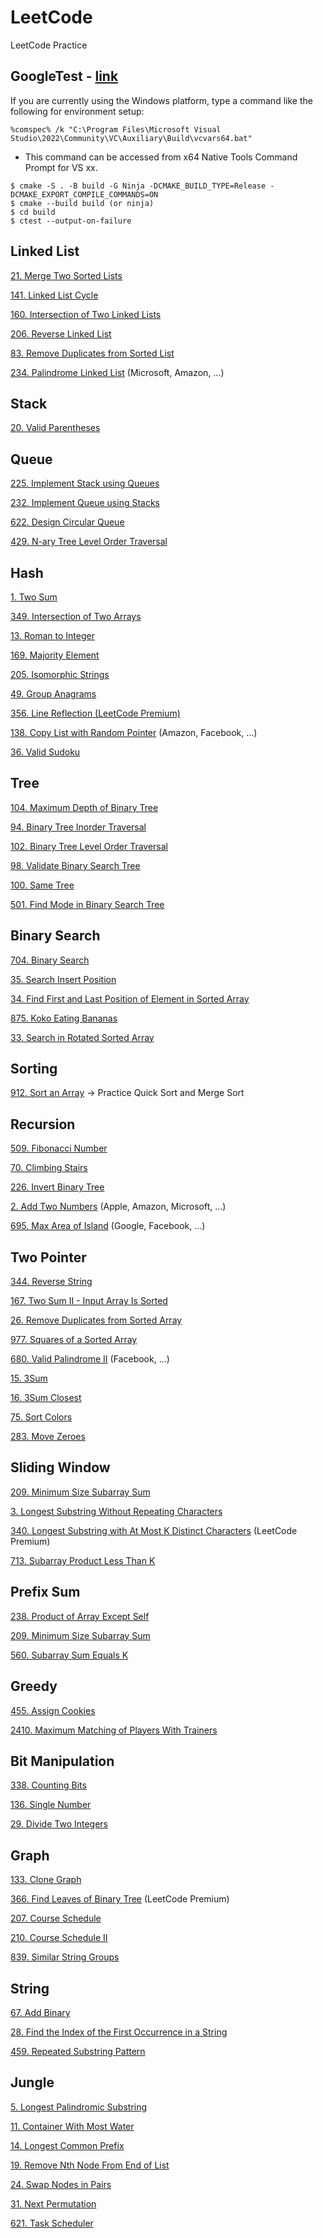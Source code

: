 # LeetCode
LeetCode Practice

## GoogleTest - [link](https://google.github.io/googletest/)
If you are currently using the Windows platform, type a command like the following for environment setup:
```
%comspec% /k "C:\Program Files\Microsoft Visual Studio\2022\Community\VC\Auxiliary\Build\vcvars64.bat"
```
+ This command can be accessed from x64 Native Tools Command Prompt for VS xx.

```
$ cmake -S . -B build -G Ninja -DCMAKE_BUILD_TYPE=Release -DCMAKE_EXPORT_COMPILE_COMMANDS=ON
$ cmake --build build (or ninja)
$ cd build
$ ctest --output-on-failure
```

## Linked List
[21. Merge Two Sorted Lists](https://leetcode.com/problems/merge-two-sorted-lists/)

[141. Linked List Cycle](https://leetcode.com/problems/linked-list-cycle/description/)

[160. Intersection of Two Linked Lists](https://leetcode.com/problems/intersection-of-two-linked-lists/description/)

[206. Reverse Linked List](https://leetcode.com/problems/reverse-linked-list/description/)

[83. Remove Duplicates from Sorted List](https://leetcode.com/problems/remove-duplicates-from-sorted-list/description/)

[234. Palindrome Linked List](https://leetcode.com/problems/palindrome-linked-list/description/) (Microsoft, Amazon, …)

## Stack
[20. Valid Parentheses](https://leetcode.com/problems/valid-parentheses/description/)

## Queue
[225. Implement Stack using Queues](https://leetcode.com/problems/implement-stack-using-queues/description/)

[232. Implement Queue using Stacks](https://leetcode.com/problems/implement-queue-using-stacks/description/)

[622. Design Circular Queue](https://leetcode.com/problems/design-circular-queue/description/)

[429. N-ary Tree Level Order Traversal](https://leetcode.com/problems/n-ary-tree-level-order-traversal/description/)

## Hash
[1. Two Sum](https://leetcode.com/problems/two-sum/description/)

[349. Intersection of Two Arrays](https://leetcode.com/problems/intersection-of-two-arrays/description/)

[13. Roman to Integer](https://leetcode.com/problems/roman-to-integer/description/)

[169. Majority Element](https://leetcode.com/problems/majority-element/description/)

[205. Isomorphic Strings](https://leetcode.com/problems/isomorphic-strings/)

[49. Group Anagrams](https://leetcode.com/problems/group-anagrams/description/)

[356. Line Reflection (LeetCode Premium)](https://leetcode.com/problems/line-reflection/description/)

[138. Copy List with Random Pointer](https://leetcode.com/problems/copy-list-with-random-pointer/description/) (Amazon, Facebook, …)

[36. Valid Sudoku](https://leetcode.com/problems/valid-sudoku/description/)

## Tree
[104. Maximum Depth of Binary Tree](https://leetcode.com/problems/maximum-depth-of-binary-tree/description/)

[94. Binary Tree Inorder Traversal](https://leetcode.com/problems/binary-tree-inorder-traversal/description/)

[102. Binary Tree Level Order Traversal](https://leetcode.com/problems/binary-tree-level-order-traversal/description/)

[98. Validate Binary Search Tree](https://leetcode.com/problems/validate-binary-search-tree/description/)

[100. Same Tree](https://leetcode.com/problems/same-tree/description/)

[501. Find Mode in Binary Search Tree](https://leetcode.com/problems/find-mode-in-binary-search-tree/description/)

## Binary Search
[704. Binary Search](https://leetcode.com/problems/binary-search/description/)

[35. Search Insert Position](https://leetcode.com/problems/search-insert-position/description/)

[34. Find First and Last Position of Element in Sorted Array](https://leetcode.com/problems/find-first-and-last-position-of-element-in-sorted-array/description/)

[875. Koko Eating Bananas](https://leetcode.com/problems/koko-eating-bananas/description/)

[33. Search in Rotated Sorted Array](https://leetcode.com/problems/search-in-rotated-sorted-array/description/)

## Sorting
[912. Sort an Array](https://leetcode.com/problems/sort-an-array/description/) -> Practice Quick Sort and Merge Sort

## Recursion
[509. Fibonacci Number](https://leetcode.com/problems/fibonacci-number/description/)

[70. Climbing Stairs](https://leetcode.com/problems/climbing-stairs/description/)

[226. Invert Binary Tree](https://leetcode.com/problems/invert-binary-tree/description/)

[2. Add Two Numbers](https://leetcode.com/problems/add-two-numbers/description/) (Apple, Amazon, Microsoft, …)

[695. Max Area of Island](https://leetcode.com/problems/max-area-of-island/description/) (Google, Facebook, …)

## Two Pointer
[344. Reverse String](https://leetcode.com/problems/reverse-string/description/)

[167. Two Sum II - Input Array Is Sorted](https://leetcode.com/problems/two-sum-ii-input-array-is-sorted/description/)

[26. Remove Duplicates from Sorted Array](https://leetcode.com/problems/remove-duplicates-from-sorted-array/description/)

[977. Squares of a Sorted Array](https://leetcode.com/problems/squares-of-a-sorted-array/description/)

[680. Valid Palindrome II](https://leetcode.com/problems/valid-palindrome-ii/description/) (Facebook, …)

[15. 3Sum](https://leetcode.com/problems/3sum/description/)

[16. 3Sum Closest](https://leetcode.com/problems/3sum-closest/description/)

[75. Sort Colors](https://leetcode.com/problems/sort-colors/description/)

[283. Move Zeroes](https://leetcode.com/problems/move-zeroes/description/)

## Sliding Window
[209. Minimum Size Subarray Sum](https://leetcode.com/problems/minimum-size-subarray-sum/description/)

[3. Longest Substring Without Repeating Characters](https://leetcode.com/problems/longest-substring-without-repeating-characters/description/)

[340. Longest Substring with At Most K Distinct Characters](https://leetcode.com/problems/longest-substring-with-at-most-k-distinct-characters/description/) (LeetCode Premium)

[713. Subarray Product Less Than K](https://leetcode.com/problems/subarray-product-less-than-k/description/)

## Prefix Sum
[238. Product of Array Except Self](https://leetcode.com/problems/product-of-array-except-self/description/)

[209. Minimum Size Subarray Sum](https://leetcode.com/problems/minimum-size-subarray-sum/description/)

[560. Subarray Sum Equals K](https://leetcode.com/problems/subarray-sum-equals-k/description/)

## Greedy
[455. Assign Cookies](https://leetcode.com/problems/assign-cookies/description/)

[2410. Maximum Matching of Players With Trainers](https://leetcode.com/problems/maximum-matching-of-players-with-trainers/description/)

## Bit Manipulation
[338. Counting Bits](https://leetcode.com/problems/counting-bits/description/)

[136. Single Number](https://leetcode.com/problems/single-number/description/)

[29. Divide Two Integers](https://leetcode.com/problems/divide-two-integers/)

## Graph
[133. Clone Graph](https://leetcode.com/problems/clone-graph/)

[366. Find Leaves of Binary Tree](https://leetcode.com/problems/find-leaves-of-binary-tree/description/) (LeetCode Premium)

[207. Course Schedule](https://leetcode.com/problems/course-schedule/description/)

[210. Course Schedule II](https://leetcode.com/problems/course-schedule-ii/description/)

[839. Similar String Groups](https://leetcode.com/problems/similar-string-groups/description/)

## String
[67. Add Binary](https://leetcode.com/problems/add-binary/description/)

[28. Find the Index of the First Occurrence in a String](https://leetcode.com/problems/find-the-index-of-the-first-occurrence-in-a-string/)

[459. Repeated Substring Pattern](https://leetcode.com/problems/repeated-substring-pattern/)

## Jungle
[5. Longest Palindromic Substring](https://leetcode.com/problems/longest-palindromic-substring/description/)

[11. Container With Most Water](https://leetcode.com/problems/container-with-most-water/description/)

[14. Longest Common Prefix](https://leetcode.com/problems/longest-common-prefix/description/)

[19. Remove Nth Node From End of List](https://leetcode.com/problems/remove-nth-node-from-end-of-list/description/)

[24. Swap Nodes in Pairs](https://leetcode.com/problems/swap-nodes-in-pairs/)

[31. Next Permutation](https://leetcode.com/problems/next-permutation/description/)

[621. Task Scheduler](https://leetcode.com/problems/task-scheduler/description/)